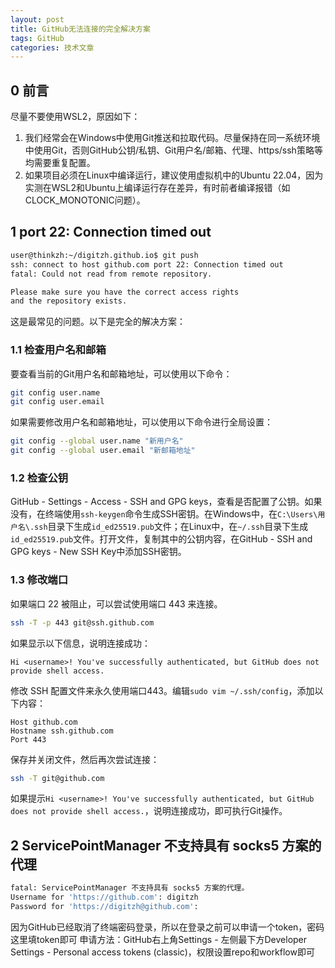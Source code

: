 ```yaml
---
layout: post
title: GitHub无法连接的完全解决方案
tags: GitHub
categories: 技术文章
---
```


## 0 前言

尽量不要使用WSL2，原因如下：

1. 我们经常会在Windows中使用Git推送和拉取代码。尽量保持在同一系统环境中使用Git，否则GitHub公钥/私钥、Git用户名/邮箱、代理、https/ssh策略等均需要重复配置。
2. 如果项目必须在Linux中编译运行，建议使用虚拟机中的Ubuntu 22.04，因为实测在WSL2和Ubuntu上编译运行存在差异，有时前者编译报错（如CLOCK_MONOTONIC问题）。

## 1 port 22: Connection timed out

```sh
user@thinkzh:~/digitzh.github.io$ git push
ssh: connect to host github.com port 22: Connection timed out
fatal: Could not read from remote repository.

Please make sure you have the correct access rights
and the repository exists.
```

这是最常见的问题。以下是完全的解决方案：

### 1.1 检查用户名和邮箱

要查看当前的Git用户名和邮箱地址，可以使用以下命令：

```sh
git config user.name
git config user.email
```

如果需要修改用户名和邮箱地址，可以使用以下命令进行全局设置：

```sh
git config --global user.name "新用户名"
git config --global user.email "新邮箱地址"
```

### 1.2 检查公钥

GitHub - Settings - Access - SSH and GPG keys，查看是否配置了公钥。如果没有，在终端使用`ssh-keygen`命令生成SSH密钥。在Windows中，在`C:\Users\用户名\.ssh`目录下生成`id_ed25519.pub`文件；在Linux中，在`~/.ssh`目录下生成`id_ed25519.pub`文件。打开文件，复制其中的公钥内容，在GitHub - SSH and GPG keys - New SSH Key中添加SSH密钥。

### 1.3 修改端口

如果端口 22 被阻止，可以尝试使用端口 443 来连接。
```sh
ssh -T -p 443 git@ssh.github.com
```
如果显示以下信息，说明连接成功：
```
Hi <username>! You've successfully authenticated, but GitHub does not provide shell access.
```
修改 SSH 配置文件来永久使用端口443。编辑`sudo vim ~/.ssh/config`，添加以下内容：
```
Host github.com
Hostname ssh.github.com
Port 443
```
保存并关闭文件，然后再次尝试连接：
```sh
ssh -T git@github.com
```
如果提示`Hi <username>! You've successfully authenticated, but GitHub does not provide shell access.`，说明连接成功，即可执行Git操作。

## 2 ServicePointManager 不支持具有 socks5 方案的代理

```sh
fatal: ServicePointManager 不支持具有 socks5 方案的代理。
Username for 'https://github.com': digitzh
Password for 'https://digitzh@github.com':
```
因为GitHub已经取消了终端密码登录，所以在登录之前可以申请一个token，密码这里填token即可
申请方法：GitHub右上角Settings - 左侧最下方Developer Settings - Personal access tokens (classic)，权限设置repo和workflow即可

